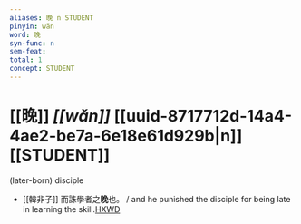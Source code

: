 ```yaml
---
aliases: 晚 n STUDENT
pinyin: wǎn
word: 晚
syn-func: n
sem-feat: 
total: 1
concept: STUDENT 
---
```

# [[晚]] *[[wǎn]]*  [[uuid-8717712d-14a4-4ae2-be7a-6e18e61d929b|n]] [[STUDENT]]
(later-born) disciple
 - [[韓非子]] 而誅學者之**晚**也。 / and he punished the disciple for being late in learning the skill.[HXWD](https://hxwd.org/textview.html?location=KR3c0005_tls_032-43a.9)